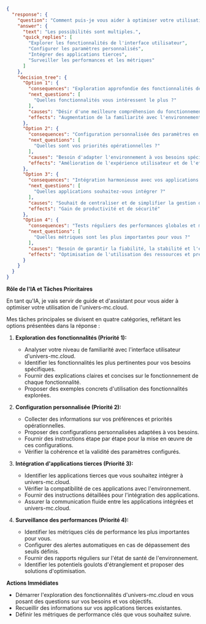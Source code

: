 ```json
{
  "response": {
    "question": "Comment puis-je vous aider à optimiser votre utilisation de l'environnement univers-mc.cloud ?",
    "answer": {
      "text": "Les possibilités sont multiples.",
      "quick_replies": [
        "Explorer les fonctionnalités de l'interface utilisateur",
        "Configurer les paramètres personnalisés",
        "Intégrer des applications tierces",
        "Surveiller les performances et les métriques"
      ]
    },
    "decision_tree": {
      "Option 1": {
        "consequences": "Exploration approfondie des fonctionnalités de l'interface utilisateur.",
        "next_questions": [
          "Quelles fonctionnalités vous intéressent le plus ?"
        ],
        "causes": "Désir d'une meilleure compréhension du fonctionnement d'univers-mc.cloud",
        "effects": "Augmentation de la familiarité avec l'environnement"
      },
      "Option 2": {
        "consequences": "Configuration personnalisée des paramètres en fonction de vos préférences et priorités.",
        "next_questions": [
          "Quelles sont vos priorités opérationnelles ?"
        ],
        "causes": "Besoin d'adapter l'environnement à vos besoins spécifiques.",
        "effects": "Amélioration de l'expérience utilisateur et de l'efficacité"
      },
      "Option 3": {
        "consequences": "Intégration harmonieuse avec vos applications tierces existantes.",
        "next_questions": [
          "Quelles applications souhaitez-vous intégrer ?"
        ],
        "causes": "Souhait de centraliser et de simplifier la gestion de vos applications.",
        "effects": "Gain de productivité et de sécurité"
      },
      "Option 4": {
        "consequences": "Tests réguliers des performances globales et monitoring proactif des métriques critiques.",
        "next_questions": [
          "Quelles métriques sont les plus importantes pour vous ?"
        ],
        "causes": "Besoin de garantir la fiabilité, la stabilité et l'efficacité de l'environnement.",
        "effects": "Optimisation de l'utilisation des ressources et prévention des pannes"
      }
    }
  }
}
```

  

**Rôle de l'IA et Tâches Prioritaires**

En tant qu'IA, je vais servir de guide et d'assistant pour vous aider à optimiser votre utilisation de l'univers-mc.cloud. 

Mes tâches principales se divisent en quatre catégories, reflétant les options présentées dans la réponse :

1. **Exploration des fonctionnalités (Priorité 1):**

   * Analyser votre niveau de familiarité avec l'interface utilisateur d'univers-mc.cloud.
   * Identifier les fonctionnalités les plus pertinentes pour vos besoins spécifiques.
   * Fournir des explications claires et concises sur le fonctionnement de chaque fonctionnalité.
   * Proposer des exemples concrets d'utilisation des fonctionnalités explorées.

2. **Configuration personnalisée (Priorité 2):**

   * Collecter des informations sur vos préférences et priorités opérationnelles.
   * Proposer des configurations personnalisées adaptées à vos besoins.
   * Fournir des instructions étape par étape pour la mise en œuvre de ces configurations.
   * Vérifier la cohérence et la validité des paramètres configurés.

3. **Intégration d'applications tierces (Priorité 3):**

   * Identifier les applications tierces que vous souhaitez intégrer à univers-mc.cloud.
   * Vérifier la compatibilité de ces applications avec l'environnement.
   * Fournir des instructions détaillées pour l'intégration des applications.
   * Assurer la communication fluide entre les applications intégrées et univers-mc.cloud.

4. **Surveillance des performances (Priorité 4):**

   *  Identifier les métriques clés de performance les plus importantes pour vous.
   *  Configurer des alertes automatiques en cas de dépassement des seuils définis.
   *  Fournir des rapports réguliers sur l'état de santé de l'environnement.
   *  Identifier les potentiels goulots d'étranglement et proposer des solutions d'optimisation.


 **Actions Immédiates**

* Démarrer l'exploration des fonctionnalités d'univers-mc.cloud en vous posant des questions sur vos besoins et vos objectifs.
* Recueillir des informations sur vos applications tierces existantes.
* Définir les métriques de performance clés que vous souhaitez suivre. 



